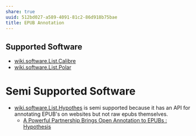 ```yaml
---
share: true
uuid: 512bd027-a589-4091-81c2-86d918b75bae
title: EPUB Annotation
---
```

## Supported Software

* [wiki.software.List.Calibre](/dentropydaemon-wiki/Software/List/Calibre)
* [wiki.software.List.Polar](/dentropydaemon-wiki/Software/List/Polar)

# Semi Supported Software

* [wiki.software.List.Hypothes](/dentropydaemon-wiki/Software/List/Hypothes) is semi supported because it has an API for annotating EPUB's on websites but not raw epubs themselves.
  * [A Powerful Partnership Brings Open Annotation to EPUBs : Hypothesis](https://web.hypothes.is/blog/epub-annotation/)